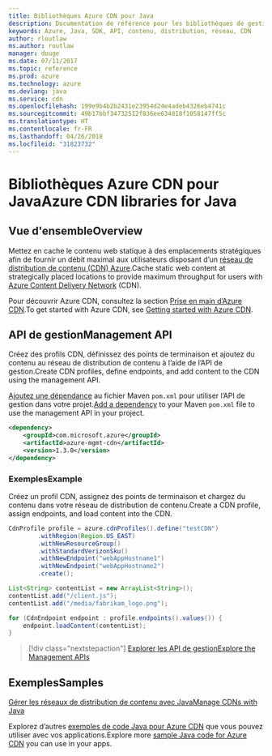 ```yaml
---
title: Bibliothèques Azure CDN pour Java
description: Documentation de référence pour les bibliothèques de gestion Java CDN
keywords: Azure, Java, SDK, API, contenu, distribution, réseau, CDN
author: rloutlaw
ms.author: routlaw
manager: douge
ms.date: 07/11/2017
ms.topic: reference
ms.prod: azure
ms.technology: azure
ms.devlang: java
ms.service: cdn
ms.openlocfilehash: 199e9b4b2b2431e23954d24e4adeb4326eb4741c
ms.sourcegitcommit: 49b17bbf34732512f836ee634818f1058147ff5c
ms.translationtype: HT
ms.contentlocale: fr-FR
ms.lasthandoff: 04/26/2018
ms.locfileid: "31823732"
---
```

# <a name="azure-cdn-libraries-for-java"></a><span data-ttu-id="bf299-104">Bibliothèques Azure CDN pour Java</span><span class="sxs-lookup"><span data-stu-id="bf299-104">Azure CDN libraries for Java</span></span>

## <a name="overview"></a><span data-ttu-id="bf299-105">Vue d'ensemble</span><span class="sxs-lookup"><span data-stu-id="bf299-105">Overview</span></span>

<span data-ttu-id="bf299-106">Mettez en cache le contenu web statique à des emplacements stratégiques afin de fournir un débit maximal aux utilisateurs disposant d’un [réseau de distribution de contenu (CDN) Azure](/azure/cdn/cdn-overview).</span><span class="sxs-lookup"><span data-stu-id="bf299-106">Cache static web content at strategically placed locations to provide maximum throughput for users with [Azure Content Delivery Network](/azure/cdn/cdn-overview) (CDN).</span></span>

<span data-ttu-id="bf299-107">Pour découvrir Azure CDN, consultez la section [Prise en main d’Azure CDN](/azure/cdn/cdn-create-new-endpoint).</span><span class="sxs-lookup"><span data-stu-id="bf299-107">To get started with Azure CDN, see [Getting started with Azure CDN](/azure/cdn/cdn-create-new-endpoint).</span></span>

## <a name="management-api"></a><span data-ttu-id="bf299-108">API de gestion</span><span class="sxs-lookup"><span data-stu-id="bf299-108">Management API</span></span>

<span data-ttu-id="bf299-109">Créez des profils CDN, définissez des points de terminaison et ajoutez du contenu au réseau de distribution de contenu à l’aide de l’API de gestion.</span><span class="sxs-lookup"><span data-stu-id="bf299-109">Create CDN profiles, define endpoints, and add content to the CDN using the management API.</span></span>

<span data-ttu-id="bf299-110">[Ajoutez une dépendance](https://maven.apache.org/guides/getting-started/index.html#How_do_I_use_external_dependencies) au fichier Maven `pom.xml` pour utiliser l’API de gestion dans votre projet.</span><span class="sxs-lookup"><span data-stu-id="bf299-110">[Add a dependency](https://maven.apache.org/guides/getting-started/index.html#How_do_I_use_external_dependencies) to your Maven `pom.xml` file to use the management API in your project.</span></span>

```XML
<dependency>
    <groupId>com.microsoft.azure</groupId>
    <artifactId>azure-mgmt-cdn</artifactId>
    <version>1.3.0</version>
</dependency>
```   

### <a name="example"></a><span data-ttu-id="bf299-111">Exemples</span><span class="sxs-lookup"><span data-stu-id="bf299-111">Example</span></span>

<span data-ttu-id="bf299-112">Créez un profil CDN, assignez des points de terminaison et chargez du contenu dans votre réseau de distribution de contenu.</span><span class="sxs-lookup"><span data-stu-id="bf299-112">Create a CDN profile, assign endpoints, and load content into the CDN.</span></span>

```java
CdnProfile profile = azure.cdnProfiles().define("testCDN")
        .withRegion(Region.US_EAST)
        .withNewResourceGroup()
        .withStandardVerizonSku()
        .withNewEndpoint("webAppHostname1")
        .withNewEndpoint("webAppHostname2")
        .create();

List<String> contentList = new ArrayList<String>();
contentList.add("/client.js");
contentList.add("/media/fabrikam_logo.png");

for (CdnEndpoint endpoint : profile.endpoints().values()) {
    endpoint.loadContent(contentList);
}
```

> [!div class="nextstepaction"]
> [<span data-ttu-id="bf299-113">Explorer les API de gestion</span><span class="sxs-lookup"><span data-stu-id="bf299-113">Explore the Management APIs</span></span>](/java/api/overview/azure/cdn/management)

## <a name="samples"></a><span data-ttu-id="bf299-114">Exemples</span><span class="sxs-lookup"><span data-stu-id="bf299-114">Samples</span></span>

[<span data-ttu-id="bf299-115">Gérer les réseaux de distribution de contenu avec Java</span><span class="sxs-lookup"><span data-stu-id="bf299-115">Manage CDNs with Java</span></span>](https://github.com/Azure-Samples/cdn-java-manage-cdn)

<span data-ttu-id="bf299-116">Explorez d’autres [exemples de code Java pour Azure CDN](https://azure.microsoft.com/resources/samples/?platform=java&term=cdn) que vous pouvez utiliser avec vos applications.</span><span class="sxs-lookup"><span data-stu-id="bf299-116">Explore more [sample Java code for Azure CDN](https://azure.microsoft.com/resources/samples/?platform=java&term=cdn) you can use in your apps.</span></span>